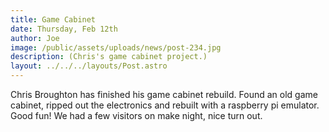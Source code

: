 ```yaml
---
title: Game Cabinet
date: Thursday, Feb 12th
author: Joe
image: /public/assets/uploads/news/post-234.jpg
description: (Chris's game cabinet project.)
layout: ../../../layouts/Post.astro
---
```


Chris Broughton has finished his game cabinet rebuild.  Found an old game cabinet, ripped out the electronics and rebuilt with a raspberry pi emulator.   Good fun!   We had a few visitors on make night, nice turn out.
